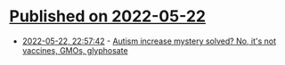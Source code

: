 # [Published on 2022-05-22](index.md)

* [2022-05-22, 22:57:42](https://news.ycombinator.com/item?id=31473636) - [Autism increase mystery solved? No, it's not vaccines, GMOs, glyphosate](https://geneticliteracyproject.org/2022/05/20/autism-increase-mystery-solved-no-its-not-vaccines-gmos-glyphosate-or-organic-foods/)
